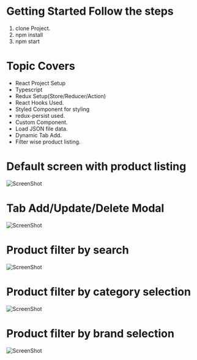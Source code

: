 # Getting Started Follow the steps
1) clone Project.
2) npm install
3) npm start

# Topic Covers
- React Project Setup
- Typescript
- Redux Setup(Store/Reducer/Action)
- React Hooks Used.
- Styled Component for styling
- redux-persist used.
- Custom Component. 
- Load JSON file data.
- Dynamic Tab Add.
- Filter wise product listing.

# Default screen with product listing
![ScreenShot](https://raw.github.com/{username}/{repository}/{branch}/{path})
# Tab Add/Update/Delete Modal
![ScreenShot](https://raw.github.com/{username}/{repository}/{branch}/{path})
# Product filter by search
![ScreenShot](https://raw.github.com/{username}/{repository}/{branch}/{path})
# Product filter by category selection
![ScreenShot](https://raw.github.com/{username}/{repository}/{branch}/{path})
# Product filter by brand selection
![ScreenShot](https://raw.github.com/{username}/{repository}/{branch}/{path})
